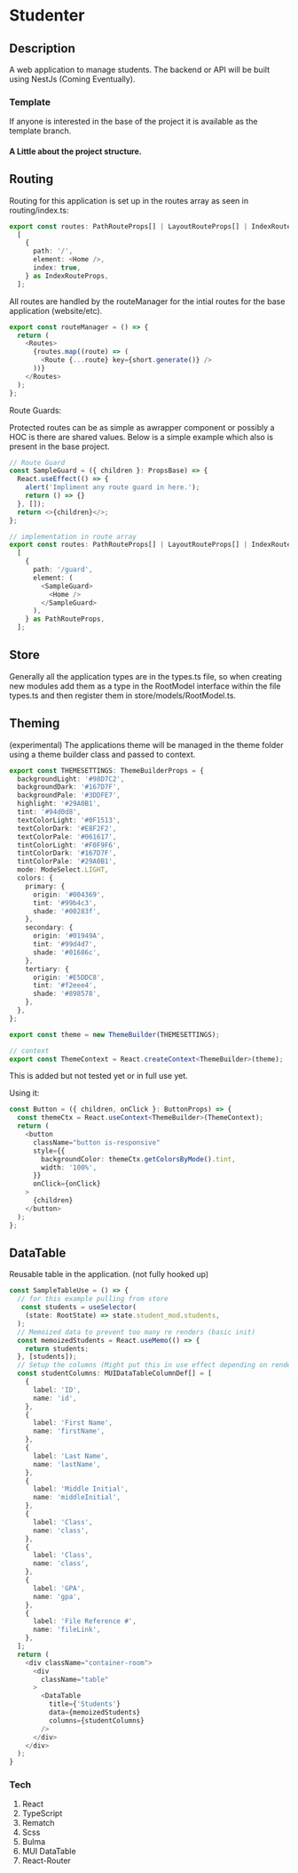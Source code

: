 # Studenter

## Description

A web application to manage students. The backend or API will be built using NestJs (Coming Eventually).

### Template

If anyone is interested in the base of the project it is available as the template branch.

#### A Little about the project structure.

## Routing

Routing for this application is set up in the routes array as seen in routing/index.ts:

```TypeScript
export const routes: PathRouteProps[] | LayoutRouteProps[] | IndexRouteProps[] =
  [
    {
      path: '/',
      element: <Home />,
      index: true,
    } as IndexRouteProps,
  ];

```

All routes are handled by the routeManager for the intial routes for the base application (website/etc).

```TypeScript
export const routeManager = () => {
  return (
    <Routes>
      {routes.map((route) => (
        <Route {...route} key={short.generate()} />
      ))}
    </Routes>
  );
};

```

Route Guards:

Protected routes can be as simple as awrapper component or possibly a HOC is there are shared values. Below is a simple example which also is present in the base project.

```TypeScript
// Route Guard
const SampleGuard = ({ children }: PropsBase) => {
  React.useEffect(() => {
    alert('Impliment any route guard in here.');
    return () => {}
  }, []);
  return <>{children}</>;
};

// implementation in route array
export const routes: PathRouteProps[] | LayoutRouteProps[] | IndexRouteProps[] =
  [
    {
      path: '/guard',
      element: (
        <SampleGuard>
          <Home />
        </SampleGuard>
      ),
    } as PathRouteProps,
  ];

```

## Store

Generally all the application types are in the types.ts file, so when creating new modules add them as a type in the RootModel interface within the file types.ts and then register them in store/models/RootModel.ts.

## Theming

(experimental) The applications theme will be managed in the theme folder using a theme builder class and passed to context.

```TypeScript
export const THEMESETTINGS: ThemeBuilderProps = {
  backgroundLight: '#98D7C2',
  backgroundDark: '#167D7F',
  backgroundPale: '#3DDFE7',
  highlight: '#29A0B1',
  tint: '#94d0d8',
  textColorLight: '#0F1513',
  textColorDark: '#E8F2F2',
  textColorPale: '#061617',
  tintColorLight: '#F0F9F6',
  tintColorDark: '#167D7F',
  tintColorPale: '#29A0B1',
  mode: ModeSelect.LIGHT,
  colors: {
    primary: {
      origin: '#004369',
      tint: '#99b4c3',
      shade: '#00283f',
    },
    secondary: {
      origin: '#01949A',
      tint: '#99d4d7',
      shade: '#01686c',
    },
    tertiary: {
      origin: '#E5DDC8',
      tint: '#f2eee4',
      shade: '#898578',
    },
  },
};

export const theme = new ThemeBuilder(THEMESETTINGS);

// context
export const ThemeContext = React.createContext<ThemeBuilder>(theme);

```

This is added but not tested yet or in full use yet.

Using it: 

```TypeScript
const Button = ({ children, onClick }: ButtonProps) => {
  const themeCtx = React.useContext<ThemeBuilder>(ThemeContext);
  return (
    <button
      className="button is-responsive"
      style={{
        backgroundColor: themeCtx.getColorsByMode().tint,
        width: '100%',
      }}
      onClick={onClick}
    >
      {children}
    </button>
  );
};
```

## DataTable

Reusable table in the application. (not fully hooked up)

```TypeScript
const SampleTableUse = () => {
  // for this example pulling from store
   const students = useSelector(
    (state: RootState) => state.student_mod.students,
  );
  // Memoized data to prevent too many re renders (basic init)
  const memoizedStudents = React.useMemo(() => {
    return students;
  }, [students]);
  // Setup the columns (Might put this in use effect depending on renders)
  const studentColumns: MUIDataTableColumnDef[] = [
    {
      label: 'ID',
      name: 'id',
    },
    {
      label: 'First Name',
      name: 'firstName',
    },
    {
      label: 'Last Name',
      name: 'lastName',
    },
    {
      label: 'Middle Initial',
      name: 'middleInitial',
    },
    {
      label: 'Class',
      name: 'class',
    },
    {
      label: 'Class',
      name: 'class',
    },
    {
      label: 'GPA',
      name: 'gpa',
    },
    {
      label: 'File Reference #',
      name: 'fileLink',
    },
  ];
  return (
    <div className="container-room">
      <div
        className="table"
      >
        <DataTable
          title={'Students'}
          data={memoizedStudents}
          columns={studentColumns}
        />
      </div>
    </div>
  );
}

```

### Tech

1. React
2. TypeScript
3. Rematch
4. Scss
5. Bulma
6. MUI DataTable
7. React-Router
